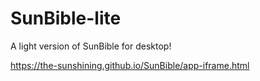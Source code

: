 # SunBible-lite
A light version of SunBible for desktop!

https://the-sunshining.github.io/SunBible/app-iframe.html

